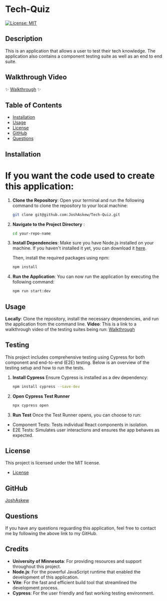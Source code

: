 # Tech-Quiz
[![License: MIT](https://img.shields.io/badge/License-MIT-yellow.svg)](https://opensource.org/licenses/MIT)

## Description
This is an application that allows a user to test their tech knowledge. The application also contains a component testing suite as well as an end to end suite.

## Walkthrough Video
✨ [Walkthrough](https://drive.google.com/file/d/1dStDaVlv8MsPqQEgRrCM4VF6fS5d1l3F/view?usp=sharing) ✨

## Table of Contents
* [Installation](#installation)
* [Usage](#usage)
* [License](#license)
* [GitHub](#github)
* [Questions](#questions)

## Installation
# If you want the code used to create this application:
1. **Clone the Repository**:
   Open your terminal and run the following command to clone the repository to your local machine:

   ```bash
   git clone git@github.com:JoshAskew/Tech-Quiz.git 
2. **Navigate to the Project Directory** :

    ```bash
    cd your-repo-name
3. **Install Dependencies**: 
    Make sure you have Node.js installed on your machine. If you haven't installed it yet, you can download it [here](https://nodejs.org/en).

    Then, install the required packages using npm:
    ```bash
    npm install
4. **Run the Application**: 
    You can now run the application by executing the following command:
    ```bash
    npm run start:dev
## Usage
**Locally**: Clone the repository, install the necessary dependencies, and run the application from the command line.
**Video**: This is a link to a walkthrough video of the testing suites being run: [Walkthrough](https://drive.google.com/file/d/1dStDaVlv8MsPqQEgRrCM4VF6fS5d1l3F/view?usp=sharing)

## Testing

This project includes comprehensive testing using Cypress for both component and end-to-end (E2E) testing. Below is an overview of the testing setup and how to run the tests.

1. **Install Cypress**
Ensure Cypress is installed as a dev dependency:

    ```bash
    npm install cypress --save-dev

2. **Open Cypress Test Runner**
     ```bash
    npx cypress open

3. **Run Test**
    Once the Test Runner opens, you can choose to run:

- Component Tests: Tests individual React components in isolation.
- E2E Tests: Simulates user interactions and ensures the app behaves as expected.


## License
This project is licensed under the MIT license.


* [License](https://opensource.org/license/mit)

## GitHub
[JoshAskew](https://github.com/JoshAskew)

## Questions
If you have any questions reguarding this application, feel free to contact me by following the above link to my GitHub.

## Credits
- **University of Minnesota**: For providing resources and support throughout this project.
- **Node.js**: For the powerful JavaScript runtime that enabled the development of this application.
- **Vite**: For the fast and efficient build tool that streamlined the development process.
- **Cypress**: For the user friendly and fast working testing environment.
